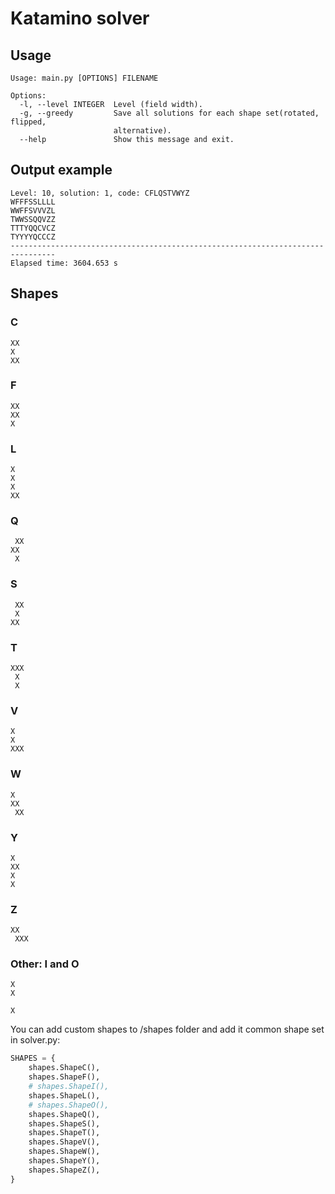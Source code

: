 # Katamino solver
## Usage

```
Usage: main.py [OPTIONS] FILENAME

Options:
  -l, --level INTEGER  Level (field width).
  -g, --greedy         Save all solutions for each shape set(rotated, flipped,
                       alternative).
  --help               Show this message and exit.
```

## Output example
```
Level: 10, solution: 1, code: CFLQSTVWYZ
WFFFSSLLLL
WWFFSVVVZL
TWWSSQQVZZ
TTTYQQCVCZ
TYYYYQCCCZ
--------------------------------------------------------------------------------
Elapsed time: 3604.653 s
```

## Shapes

### C
```
XX
X
XX
```

### F
```
XX
XX
X
```

### L
```
X
X
X
XX
```

### Q
```
 XX
XX
 X
```

### S
```
 XX
 X
XX
```

### T
```
XXX
 X
 X
```

### V
```
X
X
XXX
```

### W
```
X
XX
 XX
```

### Y
```
X
XX
X
X
```

### Z
```
XX
 XXX
```

### Other: I and O
```
X
X
```
```
X
```

You can add custom shapes to /shapes folder and add it common shape set in solver.py:
```python
SHAPES = {
    shapes.ShapeC(),
    shapes.ShapeF(),
    # shapes.ShapeI(),
    shapes.ShapeL(),
    # shapes.ShapeO(),
    shapes.ShapeQ(),
    shapes.ShapeS(),
    shapes.ShapeT(),
    shapes.ShapeV(),
    shapes.ShapeW(),
    shapes.ShapeY(),
    shapes.ShapeZ(),
}
```